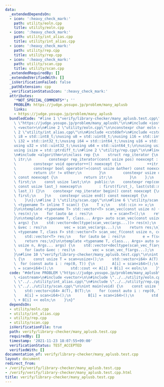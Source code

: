 ```yaml
---
data:
  _extendedDependsOn:
  - icon: ':heavy_check_mark:'
    path: utility/eoln.cpp
    title: utility/eoln.cpp
  - icon: ':heavy_check_mark:'
    path: utility/int_alias.cpp
    title: utility/int_alias.cpp
  - icon: ':heavy_check_mark:'
    path: utility/rep.cpp
    title: utility/rep.cpp
  - icon: ':heavy_check_mark:'
    path: utility/scan.cpp
    title: utility/scan.cpp
  _extendedRequiredBy: []
  _extendedVerifiedWith: []
  _isVerificationFailed: false
  _pathExtension: cpp
  _verificationStatusIcon: ':heavy_check_mark:'
  attributes:
    '*NOT_SPECIAL_COMMENTS*': ''
    PROBLEM: https://judge.yosupo.jp/problem/many_aplusb
    links:
    - https://judge.yosupo.jp/problem/many_aplusb
  bundledCode: "#line 1 \"verify/library-checker/many_aplusb.test.cpp\"\n#define PROBLEM\
    \ \"https://judge.yosupo.jp/problem/many_aplusb\"\n\n#include <iostream>\n#include\
    \ <vector>\n\n#line 2 \"utility/eoln.cpp\"\n\nconstexpr char eoln = '\\n';\n#line\
    \ 2 \"utility/int_alias.cpp\"\n\n#include <cstddef>\n#include <cstdint>\n\nusing\
    \ i8 = std::int8_t;\nusing u8 = std::uint8_t;\nusing i16 = std::int16_t;\nusing\
    \ i32 = std::int32_t;\nusing i64 = std::int64_t;\nusing u16 = std::uint16_t;\n\
    using u32 = std::uint32_t;\nusing u64 = std::uint64_t;\n\nusing usize = std::size_t;\n\
    using isize = std::ptrdiff_t;\n#line 2 \"utility/rep.cpp\"\n\n#line 4 \"utility/rep.cpp\"\
    \n#include <algorithm>\n\nclass rep {\n    struct rep_iterator {\n        usize\
    \ itr;\n        constexpr rep_iterator(const usize pos) noexcept : itr(pos) {}\n\
    \        constexpr void operator++() noexcept {\n            ++itr;\n        }\n\
    \        constexpr bool operator!=(const usize &other) const noexcept {\n    \
    \        return itr != other;\n        }\n        constexpr usize operator*()\
    \ const noexcept {\n            return itr;\n        }\n    };\n    const rep_iterator\
    \ first;\n    const usize last;\n\n  public:\n    constexpr rep(const usize first_,\
    \ const usize last_) noexcept\n        : first(first_), last(std::max(first_,\
    \ last_)) {}\n    constexpr rep_iterator begin() const noexcept {\n        return\
    \ first;\n    }\n    constexpr usize end() const noexcept {\n        return last;\n\
    \    }\n};\n#line 2 \"utility/scan.cpp\"\n\n#line 6 \"utility/scan.cpp\"\n\ntemplate\
    \ <typename T> inline T scan() {\n    T x;\n    std::cin >> x;\n    return x;\n\
    }\n\ntemplate <typename T> std::vector<T> scan_vec(const usize n) {\n    std::vector<T>\
    \ res(n);\n    for (auto &e : res)\n        e = scan<T>();\n    return res;\n\
    }\n\ntemplate <typename T, class... Args> auto scan_vec(const usize n, Args...\
    \ args) {\n    std::vector<decltype(scan_vec(args...))> res(n);\n    for (auto\
    \ &vec : res)\n        vec = scan_vec(args...);\n    return res;\n}\n\ntemplate\
    \ <typename T, class F> std::vector<T> scan_vec_f(const usize n, const F &f) {\n\
    \    std::vector<T> res;\n    for (auto &e : res)\n        e = f(scan<T>());\n\
    \    return res;\n}\n\ntemplate <typename T, class... Args> auto scan_vec_f(const\
    \ usize n, Args... args) {\n    std::vector<decltype(scan_vec_f(args...))> res(n);\n\
    \    for (auto &vec : res)\n        vec = scan_vec_f(args...);\n    return res;\n\
    }\n#line 10 \"verify/library-checker/many_aplusb.test.cpp\"\n\nint main(void)\
    \ {\n    const usize T = scan<usize>();\n    std::vector<i64> A(T), B(T);\n  \
    \  for (const auto i : rep(0, T)) {\n        A[i] = scan<i64>();\n        B[i]\
    \ = scan<i64>();\n        std::cout << A[i] + B[i] << eoln;\n    }\n}\n"
  code: "#define PROBLEM \"https://judge.yosupo.jp/problem/many_aplusb\"\n\n#include\
    \ <iostream>\n#include <vector>\n\n#include \"../../utility/eoln.cpp\"\n#include\
    \ \"../../utility/int_alias.cpp\"\n#include \"../../utility/rep.cpp\"\n#include\
    \ \"../../utility/scan.cpp\"\n\nint main(void) {\n    const usize T = scan<usize>();\n\
    \    std::vector<i64> A(T), B(T);\n    for (const auto i : rep(0, T)) {\n    \
    \    A[i] = scan<i64>();\n        B[i] = scan<i64>();\n        std::cout << A[i]\
    \ + B[i] << eoln;\n    }\n}"
  dependsOn:
  - utility/eoln.cpp
  - utility/int_alias.cpp
  - utility/rep.cpp
  - utility/scan.cpp
  isVerificationFile: true
  path: verify/library-checker/many_aplusb.test.cpp
  requiredBy: []
  timestamp: '2021-11-23 18:07:55+09:00'
  verificationStatus: TEST_ACCEPTED
  verifiedWith: []
documentation_of: verify/library-checker/many_aplusb.test.cpp
layout: document
redirect_from:
- /verify/verify/library-checker/many_aplusb.test.cpp
- /verify/verify/library-checker/many_aplusb.test.cpp.html
title: verify/library-checker/many_aplusb.test.cpp
---
```

